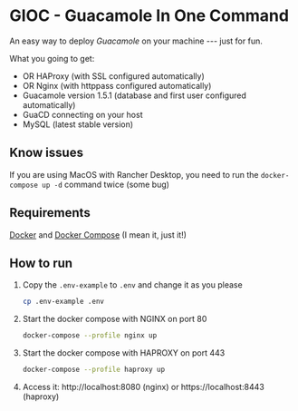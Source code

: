# GIOC - Guacamole In One Command

An easy way to deploy *Guacamole* on your machine --- just for fun.

What you going to get:

* OR HAProxy (with SSL configured automatically)
* OR Nginx (with httppass configured automatically)
* Guacamole version 1.5.1 (database and first user configured automatically)
* GuaCD connecting on your host
* MySQL (latest stable version)

## Know issues
If you are using MacOS with Rancher Desktop, you need to run the `docker-compose up -d` command twice (some bug)

## Requirements

[Docker](https://docs.docker.com/engine/install/) and [Docker Compose](https://docs.docker.com/compose/install/#scenario-two-install-the-compose-plugin) (I mean it, just it!)

## How to run

1. Copy the `.env-example` to `.env` and change it as you please
    ```bash
    cp .env-example .env
    ```
 
2. Start the docker compose with NGINX on port 80
    ```bash
    docker-compose --profile nginx up
    ```

2. Start the docker compose with HAPROXY on port 443
    ```bash
    docker-compose --profile haproxy up
    ```

3. Access it: http://localhost:8080 (nginx) or https://localhost:8443 (haproxy)
